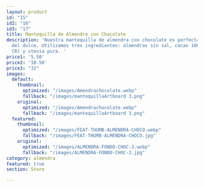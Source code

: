 ```yaml
---
layout: product
id: "15"
id2: "16"
id3: "17"
title: Mantequilla de Almendra con Chocolate
description: 'Nuestra mantequilla de almendra con chocolate es perfecta si sos amante
  del dulce. Utilizamos tres ingredientes: almendras sin sal, cacao 100% puro (de
  CR) y stevia pura. '
price1: '5.50'
price2: '10.50'
price3: "32"
images:
  default:
    thumbnail:
      optimized: "/images/Amendrachocolate.webp"
      fallback: "/images/mantequillaArtboard 3.png"
    original:
      optimized: "/images/Amendrachocolate.webp"
      fallback: "/images/mantequillaArtboard 3.png"
  featured:
    thumbnail:
      optimized: "/images/FEAT-THUMB-ALMENDRA-CHOCO.webp"
      fallback: "/images/FEAT-THUMB-ALMENDRA-CHOCO.jpg"
    original:
      optimized: "/images/ALMENDRA-FONDO-CHOC-3.webp"
      fallback: "/images/ALMENDRA-FONDO-CHOC-3.jpg"
category: almendra
featured: true
section: Store

---
```

